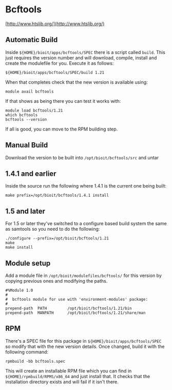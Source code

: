 # Bcftools

[http://www.htslib.org/](http://www.htslib.org/)

## Automatic Build

Inside `${HOME}/bioit/apps/bcftools/SPEC` there is a script called `build`. This just requires the version number and will download, compile, install and create the modulefile for you. Execute it as follows:

    ${HOME}/bioit/apps/bcftools/SPEC/build 1.21

When that completes check that the new version is available using:

    module avail bcftools

If that shows as being there you can test it works with:

    module load bcftools/1.21
    which bcftools
    bcftools --version

If all is good, you can move to the RPM building step.

## Manual Build

Download the version to be built into `/opt/bioit/bcftools/src` and untar

## 1.4.1 and earlier

Inside the source run the following where 1.4.1 is the current one being built:

    make prefix=/opt/bioit/bcftools/1.4.1 install

## 1.5 and later

For 1.5 or later they've switched to a configure based build system the same as samtools so you need to do the following:

    ./configure --prefix=/opt/bioit/bcftools/1.21
    make
    make install

## Module setup

Add a module file in `/opt/bioit/modulefiles/bcftools/` for this version by copying previous ones and modifying the paths.

    #%Module 1.0
    #
    #  bcftools module for use with 'environment-modules' package:
    #
    prepend-path  PATH         /opt/bioit/bcftools/1.21/bin
    prepend-path  MANPATH      /opt/bioit/bcftools/1.21/share/man

## RPM

There's a SPEC file for this package in `${HOME}/bioit/apps/bcftools/SPEC` so modify that with the new version details. Once changed, build it with the following command:

    rpmbuild -bb bcftools.spec

This will create an installable RPM file which you can find in `${HOME}/rpmbuild/RPMS/x86_64` and just install that. It checks that the installation directory exists and will fail if it isn't there.
